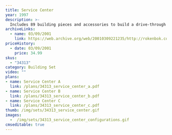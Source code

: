 ```yaml
---
title: Service Center
year: 1997
description: >-
  Includes 89 building pieces and accessories to build a drive-through Service Center and other single or 2-story buildings. Building pieces include beams, blocks, wall sections, windows, peaked roofs, a Rokenbok construction man and more.
archiveLinks:
  - name: 03/09/2001
    link: https://web.archive.org/web/20010309221235/http://rokenbok.com/catalog/pd_bs_service.html
priceHistory:
  - date: 03/09/2001
    price: 34.99
skus:
  - "34313"
category: Building Set
video: ""
plans:
- name: Service Center A
  link: /plans/34313_service_center_a.pdf
- name: Service Center B
  link: /plans/34313_service_center_b.pdf
- name: Service Center C
  link: /plans/34313_service_center_c.pdf
thumb: /img/sets/34313_service_center.gif
images:
  -  /img/sets/34313_service_center_configurations.gif
cmseditable: true
---
```

